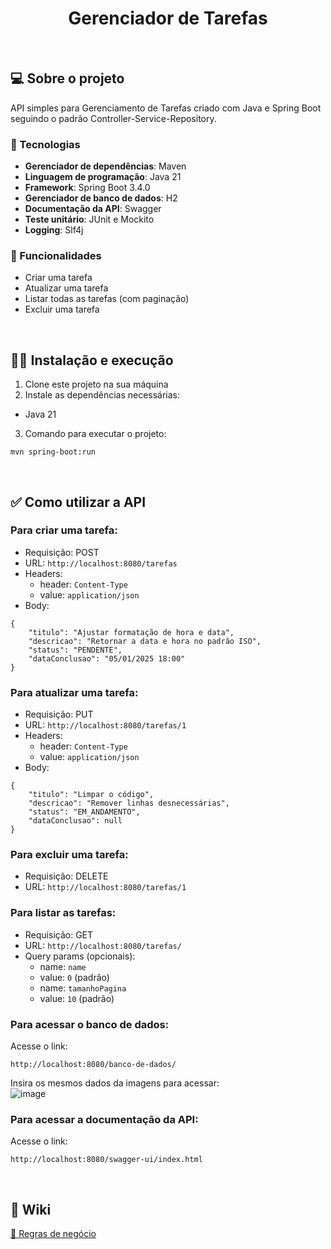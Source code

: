 <h1 align="center">Gerenciador de Tarefas</h1>

<br>

## 💻 Sobre o projeto

API simples para Gerenciamento de Tarefas criado com Java e Spring Boot seguindo o padrão Controller-Service-Repository.

### 🚀 Tecnologias

- **Gerenciador de dependências**: Maven
- **Linguagem de programação**: Java 21
- **Framework**: Spring Boot 3.4.0
- **Gerenciador de banco de dados**: H2
- **Documentação da API**: Swagger
- **Teste unitário**: JUnit e Mockito
- **Logging**: Slf4j

### 📝 Funcionalidades

- Criar uma tarefa
- Atualizar uma tarefa
- Listar todas as tarefas (com paginação)
- Excluir uma tarefa

<br>

## 👩‍💻 Instalação e execução

1. Clone este projeto na sua máquina
2. Instale as dependências necessárias:
- Java 21
3. Comando para executar o projeto:
```
mvn spring-boot:run
```

<br>

## ✅ Como utilizar a API

### Para criar uma tarefa:
- Requisição: POST
- URL: ```http://localhost:8080/tarefas```
- Headers:
  - header: ```Content-Type```
  - value: ```application/json```
- Body:
```
{
	"titulo": "Ajustar formatação de hora e data",
	"descricao": "Retornar a data e hora no padrão ISO",
	"status": "PENDENTE",
	"dataConclusao": "05/01/2025 18:00"
}
```

### Para atualizar uma tarefa:
- Requisição: PUT
- URL: ```http://localhost:8080/tarefas/1```
- Headers:
  - header: ```Content-Type```
  - value: ```application/json```
- Body:
```
{
	"titulo": "Limpar o código",
	"descricao": "Remover linhas desnecessárias",
	"status": "EM_ANDAMENTO",
	"dataConclusao": null
}
```

### Para excluir uma tarefa:
- Requisição: DELETE
- URL: ```http://localhost:8080/tarefas/1```

### Para listar as tarefas:
- Requisição: GET
- URL: ```http://localhost:8080/tarefas/```
- Query params (opcionais):
  - name: ```name```
  - value: ```0``` (padrão)
  - name: ```tamanhoPagina```
  - value: ```10``` (padrão)

### Para acessar o banco de dados:
Acesse o link:
```
http://localhost:8080/banco-de-dados/
```
Insira os mesmos dados da imagens para acessar:  
![image](https://github.com/user-attachments/assets/cb1663df-d77c-45ab-9d22-599143d083c4)

### Para acessar a documentação da API:
Acesse o link:
```
http://localhost:8080/swagger-ui/index.html
```

<br>

## 📖 Wiki

[🤝 Regras de negócio](https://github.com/karinasasaki/gerenciador-de-tarefas/wiki/%F0%9F%A4%9D-Regras-de-neg%C3%B3cio)
